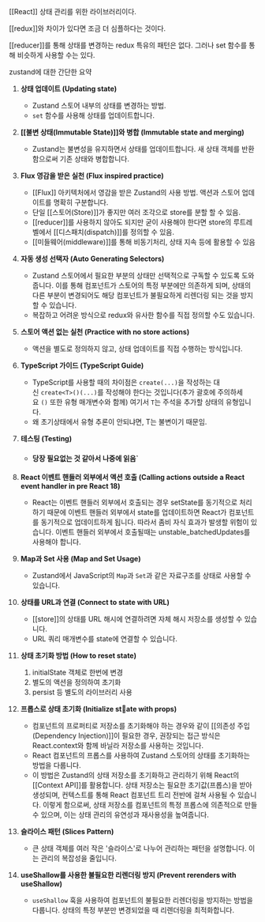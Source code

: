 [[React]] 상태 관리를 위한 라이브러리이다.

[[redux]]와 차이가 있다면 조금 더 심플하다는 것이다.

[[reducer]]를 통해 상태를 변경하는 redux 특유의 패턴은 없다.
그러나 set 함수를 통해 비슷하게 사용할 수는 있다.


zustand에 대한 간단한 요약
1. **상태 업데이트 (Updating state)**
    - Zustand 스토어 내부의 상태를 변경하는 방법.
    - `set` 함수를 사용해 상태를 업데이트합니다.
2. **[[불변 상태(Immutable State)]]와 병합 (Immutable state and merging)**
    - Zustand는 불변성을 유지하면서 상태를 업데이트합니다. 새 상태 객체를 반환함으로써 기존 상태와 병합합니다.
3. **Flux 영감을 받은 실천 (Flux inspired practice)**
    - [[Flux]] 아키텍처에서 영감을 받은 Zustand의 사용 방법. 액션과 스토어 업데이트를 명확히 구분합니다.
    - 단일 [[스토어(Store)]]가 좋지만 여러 조각으로 store를 분할 할 수 있음.
    - [[reducer]]를 사용하지 않아도 되지만 굳이 사용해야 한다면 store의 루트레벨에서 [[디스패치(dispatch)]]를 정의할 수 있음.
    - [[미들웨어(middleware)]]를 통해 비동기처리, 상태 지속 등에 활용할 수 있음
4. **자동 생성 선택자 (Auto Generating Selectors)**
    - Zustand 스토어에서 필요한 부분의 상태만 선택적으로 구독할 수 있도록 도와줍니다. 이를 통해 컴포넌트가 스토어의 특정 부분에만 의존하게 되며, 상태의 다른 부분이 변경되어도 해당 컴포넌트가 불필요하게 리렌더링 되는 것을 방지할 수 있습니다.
    - 복잡하고 어려운 방식으로 redux와 유사한 함수를 직접 정의할 수도 있습니다.
5. **스토어 액션 없는 실천 (Practice with no store actions)**
    - 액션을 별도로 정의하지 않고, 상태 업데이트를 직접 수행하는 방식입니다.
6. **TypeScript 가이드 (TypeScript Guide)**
    - TypeScript를 사용할 때의 차이점은 `create(...)`을 작성하는 대신 `create<T>()(...)`를 작성해야 한다는 것입니다(추가 괄호에 주의하세요 `()` 또한 유형 매개변수와 함께) 여기서 `T`는 주석을 추가할 상태의 유형입니다.
    - 왜 초기상태에서 유형 추론이 안되냐면, T는 불변이기 때문임.
7. **테스팅 (Testing)**
    - #### 당장 필요없는 것 같아서 나중에 읽음`
8. **React 이벤트 핸들러 외부에서 액션 호출 (Calling actions outside a React event handler in pre React 18)**
    - React는 이벤트 핸들러 외부에서 호출되는 경우 setState를 동기적으로 처리하기 때문에 이벤트 핸들러 외부에서 state를 업데이트하면 React가 컴포넌트를 동기적으로 업데이트하게 됩니다. 따라서 좀비 자식 효과가 발생할 위험이 있습니다. 이벤트 핸들러 외부에서 호출될때는 unstable_batchedUpdates를 사용해야 합니다.
9. **Map과 Set 사용 (Map and Set Usage)**
    - Zustand에서 JavaScript의 `Map`과 `Set`과 같은 자료구조를 상태로 사용할 수 있습니다.
10. **상태를 URL과 연결 (Connect to state with URL)**
    - [[store]]의 상태를 URL 해시에 연결하려면 자체 해시 저장소를 생성할 수 있습니다.
    - URL 쿼리 매개변수를 state에 연결할 수 있습니다.
11. **상태 초기화 방법 (How to reset state)**
    1. initialState 객체로 한번에 변경
    2. 별도의 액션을 정의하여 초기화
    3. persist 등 별도의 라이브러리 사용
12. **프롭스로 상태 초기화 (Initialize state with props)**
    - 컴포넌트의 프로퍼티로 저장소를 초기화해야 하는 경우와 같이 [[의존성 주입(Dependency Injection)]]이 필요한 경우, 권장되는 접근 방식은 React.context와 함께 바닐라 저장소를 사용하는 것입니다.
    - React 컴포넌트의 프롭스를 사용하여 Zustand 스토어의 상태를 초기화하는 방법을 다룹니다.
    - 이 방법은 Zustand의 상태 저장소를 초기화하고 관리하기 위해 React의 [[Context API]]를 활용합니다. 상태 저장소는 필요한 초기값(프롭스)을 받아 생성되며, 컨텍스트를 통해 React 컴포넌트 트리 전반에 걸쳐 사용될 수 있습니다. 이렇게 함으로써, 상태 저장소를 컴포넌트의 특정 프롭스에 의존적으로 만들 수 있으며, 이는 상태 관리의 유연성과 재사용성을 높여줍니다.
13. **슬라이스 패턴 (Slices Pattern)**
    
    - 큰 상태 객체를 여러 작은 '슬라이스'로 나누어 관리하는 패턴을 설명합니다. 이는 관리의 복잡성을 줄입니다.
14. **useShallow를 사용한 불필요한 리렌더링 방지 (Prevent rerenders with useShallow)**
    
    - `useShallow` 훅을 사용하여 컴포넌트의 불필요한 리렌더링을 방지하는 방법을 다룹니다. 상태의 특정 부분만 변경되었을 때 리렌더링을 최적화합니다.